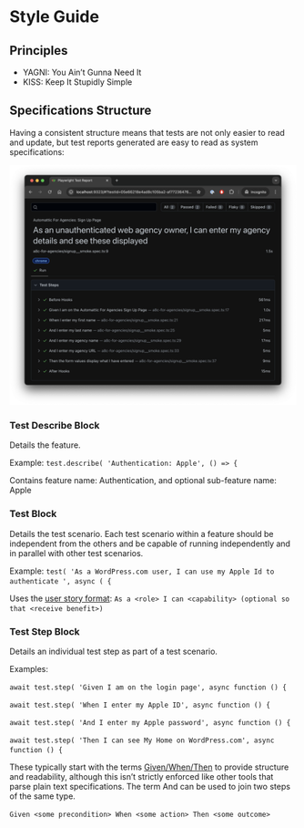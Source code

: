 # Style Guide

## Principles

- YAGNI: You Ain’t Gunna Need It
- KISS: Keep It Stupidly Simple

## Specifications Structure

Having a consistent structure means that tests are not only easier to read and update, but test reports generated are easy to read as system specifications:

![Playwright Test Report Example](./files/example_test_report.png 'Playwright Test Report Example')

### Test Describe Block

Details the feature.

Example: `test.describe( 'Authentication: Apple', () => {`

Contains feature name: Authentication, and optional sub-feature name: Apple

### Test Block

Details the test scenario. Each test scenario within a feature should be independent from the others and be capable of running independently and in parallel with other test scenarios.

Example: `test( 'As a WordPress.com user, I can use my Apple Id to authenticate ', async ( {`

Uses the [user story format](https://en.wikipedia.org/wiki/User_story): `As a <role> I can <capability> (optional so that <receive benefit>)`

### Test Step Block

Details an individual test step as part of a test scenario.

Examples:

`await test.step( 'Given I am on the login page', async function () {`

`await test.step( 'When I enter my Apple ID', async function () {`

`await test.step( 'And I enter my Apple password', async function () {`

`await test.step( 'Then I can see My Home on WordPress.com', async function () {`

These typically start with the terms [Given/When/Then](https://en.wikipedia.org/wiki/Given-When-Then) to provide structure and readability, although this isn’t strictly enforced like other tools that parse plain text specifications. The term And can be used to join two steps of the same type.

`Given <some precondition> When <some action> Then <some outcome>`
